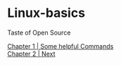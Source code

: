 # Linux-basics
Taste of Open Source

[Chapter 1 | Some helpful Commands](commands.md)  
[Chapter 2 | Next](next.md)
